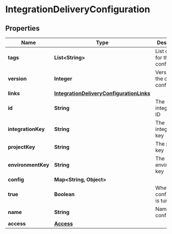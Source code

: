 

# IntegrationDeliveryConfiguration


## Properties

| Name | Type | Description | Notes |
|------------ | ------------- | ------------- | -------------|
|**tags** | **List&lt;String&gt;** | List of tags for this configuration |  |
|**version** | **Integer** | Version of the current configuration |  |
|**links** | [**IntegrationDeliveryConfigurationLinks**](IntegrationDeliveryConfigurationLinks.md) |  |  |
|**id** | **String** | The integration ID |  |
|**integrationKey** | **String** | The integration key |  |
|**projectKey** | **String** | The project key |  |
|**environmentKey** | **String** | The environment key |  |
|**config** | **Map&lt;String, Object&gt;** |  |  |
|**true** | **Boolean** | Whether the configuration is turned on |  [optional] |
|**name** | **String** | Name of the configuration |  |
|**access** | [**Access**](Access.md) |  |  [optional] |



